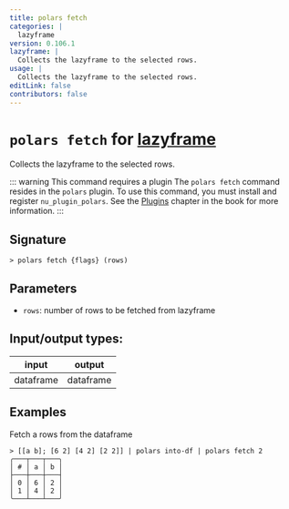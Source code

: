 ```yaml
---
title: polars fetch
categories: |
  lazyframe
version: 0.106.1
lazyframe: |
  Collects the lazyframe to the selected rows.
usage: |
  Collects the lazyframe to the selected rows.
editLink: false
contributors: false
---
```

<!-- This file is automatically generated. Please edit the command in https://github.com/nushell/nushell instead. -->

# `polars fetch` for [lazyframe](/commands/categories/lazyframe.md)

<div class='command-title'>Collects the lazyframe to the selected rows.</div>

::: warning This command requires a plugin
The `polars fetch` command resides in the `polars` plugin.
To use this command, you must install and register `nu_plugin_polars`.
See the [Plugins](/book/plugins.html) chapter in the book for more information.
:::


## Signature

```> polars fetch {flags} (rows)```

## Parameters

 -  `rows`: number of rows to be fetched from lazyframe


## Input/output types:

| input     | output    |
| --------- | --------- |
| dataframe | dataframe |
## Examples

Fetch a rows from the dataframe
```nu
> [[a b]; [6 2] [4 2] [2 2]] | polars into-df | polars fetch 2
╭───┬───┬───╮
│ # │ a │ b │
├───┼───┼───┤
│ 0 │ 6 │ 2 │
│ 1 │ 4 │ 2 │
╰───┴───┴───╯

```
